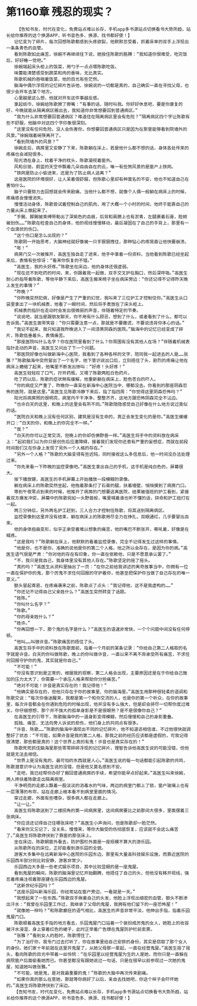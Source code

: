 # 第1160章 残忍的现实？
        【告知书友，时代在变化，免费站点难以长存，手机app多书源站点切换看书大势所趋，站长给你推荐的这个换源APP，听书音色多、换源、找书都好使！】
       记忆变为了碎片，每次回想陈歌都感到头疼欲裂，他默默忍受着，抓着床单的双手上浮现出一条条青色的血管。
       看到陈歌如此痛苦，徐婉不再继续往下说，她按住陈歌的胳膊：“我知道你很难受，吃完饭后，好好睡一觉吧。”
       徐婉端起床头柜上的饭菜，用勺子一点点喂陈歌吃饭。
       味蕾能清楚感受到蔬菜和肉的香味，无比真实。
       陈歌机械的吞咽着饭菜，他的目光有些茫然。
       脑海中偶尔浮现的记忆碎片告诉他，徐婉说的一切都是真的，自己确实一直在寻找父母，也很少会开车去某个地方。
       心里越是这么想，他就对开车这件事越反感。
       拿起纸巾，徐婉给陈歌擦了擦嘴：“有事的话，随时叫我。你好好休息吧，要是你康复的好，今晚就能从隔离病区搬出去，我知道你非常想要回到普通病区。”
       “我为什么非常想要回普通病区？难道住在隔离病区里会有危险？”隔离病区四个字让陈歌有些不舒服，他脑中对这四个字印象很深刻。
       “这里没有任何危险，没人会伤害你，你想要回普通病区只是因为在那里能够看到院墙外的风景。”徐婉端着碗筷离开了。
       “看到院墙外的风景？”
       徐婉走后，病房里又安静了下来，陈歌躺在床上，若是他什么都不想的话，身体各处传来的疼痛也会减轻很多。
       阳光洒在身上，枕着干净的枕头，陈歌凝视着窗外。
       风和日丽，蔚蓝的天空中飘着几朵自由自在的云，唯一有些煞风景的是窗户上铁网。
       “铁网是防止小偷进来，还是为了防止病人逃离？”
       这座医院的环境很好，让人呆着很舒服，但陈歌心里却有种莫名的不安，他也不知道自己在害怕什么。
       脑子只要努力去回想就会传来剧痛，当他什么都不想，就像个人偶一般躺在病床上的时候，疼痛感会慢慢消失。
       慢慢活动身体，陈歌尝试着控制自己的肌肉，用了大概一个小时的时间，他终于能靠自己的力量从床上做起来了。
       “手腕、脚腕被束缚带勒出了深紫色的血痕，后背和肩膀上也有淤青，左腿裹着石膏，脸颊被划伤……”陈歌在检查自己的身体，他的视线慢慢移动，最后凝固在了自己的手背上，那里有一个血滴状的伤口。
       “这个伤口是怎么出现的？”
       陈歌刚一开始思考，大脑神经就好像被一只手狠狠拽住，那种钻心的疼简直让他快要崩溃。
       “嘭！”
       病房门又一次被推开，高医生独自走了进来，他手中拿着一份资料，当他看到陈歌已经坐起来后，表情有些惊讶：“看来你恢复的不错。”
       “高医生，我的头好疼。”陈歌坐在床边，他的身体还很虚弱。
       “现在还不到吃药的时间，来，你跟着我一起做，双手交叉护在胸口，然后深呼吸。”高医生耐心的指导着陈歌，等他平静下来后，高医生搬来椅子坐在病床旁边：“你还记得不记得昨天晚上发生的事情？”
       “昨晚？”
       “你昨晚突然犯病，好像是产生了严重的幻觉，我叫来了三位护工才控制住你。”高医生从口袋里拿出了一块机械表，他看了一眼时间，然后将手表放在了床头柜上。
       机械表的指针在走动时会发出很微弱的声音，伴随着特定的节奏。
       “说说吧，就当是跟朋友聊天，你不用有什么顾忌，想到了什么，或者看到了什么，都可以告诉我。”高医生面带笑容：“你只需要注意一点，那就是不要撒谎，不要说违背你本心的话。”
       “我记不起来，我只知道我昨晚进入了一间漆黑阴森的医院。”脑海中的记忆已经变成了碎片，陈歌低垂着头，表情痛苦。
       “那座医院叫什么名字？你在医院里看到了什么？你周围有没有其他人在场？”伴随着机械表指针走动的声音，高医生又问出了下一个问题。
       “那医院好像也叫做新海中心医院，我看到了各种各样的文字，陪同我一起进去的人是……张雅？”陈歌脑海中突然冒出了一个名字，他下意识说出口后，立刻捂住了头，剧烈的疼痛让他在病床上蜷缩了起来，他嘴里不断发出惨叫：“好疼！头好疼！”
       高医生轻轻叹了口气，拧开药瓶，又喂了陈歌两粒白色药片。
       吃了药以后，陈歌的症状稍有缓解，他重新躺在病床上，脸色苍白的吓人。
       “你的病症又严重了，昨晚你一直呆在新海中心医院当中，哪都没去。你看到的那座阴森恐怖的医院，就是这里。”高医生见陈歌冷静下来后，指了指四周：“你觉得这里阴森恐怖吗？”
       阳光将病房照的很明亮，病室内干干净净，整整齐齐，这地方跟恐怖阴森完全不沾边。
       “也许白天的这里，和晚上的这里会有所不同。”陈歌隐隐感觉自己好像在什么地方说过类似的话。
       “医院白天和晚上没有任何区别，建筑是没有生命的，真正会发生变化的是你。”高医生缓缓开口：“白天的你，和晚上的你完全不一样。”
       “我？”
       “白天的你可以正常交流，但晚上的你却仿佛野兽一样。”高医生将手中的资料放在病床上：“起初我们以为你只是创伤后应激障碍，接着我们发现你还患有严重的妄想症，而就在前段时间我们又在你身上发现了另外一个人格的存在。”
       “另外一个人格？”陈歌的大脑变得有些迟钝，同时接收这么多信息后，他一时间没办法处理过来。
       “你先来看一下昨晚的监控录像吧。”高医生拿出自己的手机，这手机是纯白色的，屏幕很大。
       按下播放键，高医生的手机屏幕上开始播放一段模糊的录像。
       躺在病床上的陈歌突然坐起，他拖着那条打了石膏的腿，扶着墙壁，悄悄摸到了病房门口。
       等到午夜零点到来的时候，他推开了病房的门想要逃离医院，结果被值班的护工看到，紧接着双方爆发冲突，屏幕中的陈歌宛如一头野兽般，嘴里喊着谁也听不懂的话，拼命和护工扭打在一起。
       两三分钟后，另外两名护工赶到，三人合力才控制住陈歌，将其送到隔离病区。
       监控录像到这里并没有结束，躺在病床上的陈歌用尽全力在挣扎，双眼通红，几乎要冒出血来。
       他的身体扭曲变形，似乎正承受着难以想象的痛苦，他的嘴巴不断张开，嘶吼着，好像是在喊疼。
       “这是我吗？”陈歌躺在床上，他默默的看着监控录像，完全不记得发生过这样的事情。
       “他是你，也不是你，准确的说他是你的第二个人格，他之所以会存在，是因为你的病。”高医生语气很是严肃：“你对他的存在有印象，你一直在依赖他，只是不愿意承认罢了。”
       “不，我只是我自己，我身体里没有其他人存在。”陈歌坚定的摇了摇头。
       “真的吗？”高医生从资料里抽出了一页：“在你之前给我讲述的离奇故事当中，你拥有一位一直在保护你的鬼，那个厉鬼不求任何回报的守护着你，他甚至把保护你当做了自己存在的唯一意义。”
       额头冒起青筋，在疼痛袭来之前，陈歌点了点头：“我记得他，这不是我虚构的……”
       “你还记不记得自己父亲姓什么？”高医生突然转变了话题。
       “姓陈。”
       “你叫什么名字？”
       “陈歌。”
       “你的母亲姓什么？”
       “姓许。”
       “你再回想一下，那个鬼的名字是什么？”高医生的语速非常快，一个个问题中间没有任何停顿。
       “他叫……叫做许音。”陈歌痛苦的捂住了头。
       高医生将手中的资料放在陈歌面前，指着一个月前的某条记录：“你给自己第二人格取的名字就是许音。白天的你叫做陈歌，晚上的你叫做许音，一直以来不离不弃承受所有痛苦，不求任何回报守护你的鬼，其实就是你自己。”
       “不可能！”
       “你没有意识到是正常的，根据我的观察，第二人格会出现，主要原因还是在于你给自己施加的压力太大了，你需要一个承压人格来帮助你分担痛苦。”
       “绝对不可能！许音是真实存在的！我记得他！”
       “他确实是存在的，但他只存在于你的故事里、你的脑海里。”高医生用那种很轻柔的语调和陈歌交谈：“每次你昏迷醒来，我都是第一个和你交流的人，也是你的第一个听众，在你的故事里，每次许音都会在你遇到危险的时候出现，他并没有多么强大，但是却会拼尽一切帮你度过难关。你仔细想想，那个并不强大的孤单身影是不是很眼熟？是不是很像你自己？”
       在高医生的引导下，陈歌脑海中的一道身影变得模糊，然后慢慢和自己的身影重叠。
       孤独、痛苦、无法向旁人诉说的悲伤，他们身上的共同点有很多。
       “许音、陈歌……”陈歌的脑海中涌现出不同的记忆碎片，他不知道该相信谁，不过他很快就调整好了状态：“不可能，如果许音是我的第二人格，那我之前的经历应该都是虚假的，可我记得很清楚，那些都是真的！这个世界上真的有鬼！许音也是真实存在的！”
       陈歌死死抓住脑海里那些零零碎碎浮现的记忆碎片，理智告诉他高医生说的可能没错，但他就是无法去相信。
       “世界上是没有鬼的，最可怕的东西就是人心。”高医生说的每一句话都能引起陈歌的共鸣，陈歌潜意识中认为高医生说的没错，但是他又莫名感到不安。
       “走吧，我已经帮你办好了搬回普通病房的手续，希望你能早点好起来。”高医生叫来徐婉，两人搀扶着陈歌走出隔离病室。
       干净明亮的走廊上飘着一股淡淡的消毒水的气味，两边的病室门都上了锁，窗户玻璃上也有一层薄薄的布帘，站在走廊上根本看不到病室里面的情况。
       穿过走廊，外面有些嘈杂，很多病人都在走廊上。
       “让一让。”
       高医生将陈歌送到了二楼拐角的第一间病房里，这间病房要比之前那间大很多，里面摆着三张病床。
       “你应该还记得自己住哪张床吧？”高医生小声询问，但是陈歌却一脸茫然。
       “看来你又忘记了，没关系，慢慢来，等你大脑受的伤彻底恢复，应该就不会这么痛苦了。”高医生将陈歌搀扶到了靠窗的那张床上。
       坐在床边，陈歌朝窗外看去，防护围栏外面是一座规模不算大的游乐园。
       从陈歌所在的床位，正好能看到游乐园的全貌。
       游客大多集中在远离新海中心医院的乐园东边，那里有大量高科技娱乐设施，而靠近医院的乐园西半部分则比较安静，游客非常少。
       乐园西边大多是一些老式娱乐项目，其中比较显眼的是一座鬼屋。
       看到鬼屋的瞬间，陈歌的脑海里记忆开始翻腾，他捂住了自己的头，但他没有移开视线，强忍着疼痛注视着那座建在乐园西边的鬼屋。
       “这新世纪乐园吗？”
       “这座乐园叫新海乐园，你经常站在窗户旁边，一看就是一天。”
       “我想起来了一些东西。”陈歌双手揪着自己的头发，他脸上浮现出细密的血管，额头不断渗出汗水：“我曾在乐园里工作过，我继承了父母的鬼屋，我拥有他们留下的一座恐怖屋！”
       “就像她一样吗？”和陈歌癫狂的语气相比，高医生的声音非常平淡，他伸出手指，指着乐园鬼屋门口。
       陈歌顺着高医生手指的地方看去，乐园鬼屋门口站着一个装扮成厉鬼的女人，她脸上的妆容被汗水浸湿，身上穿着红色的裙子，此时正举着广告牌在鬼屋防护栏前卖票。
       “张雅？”看到女人的脸时，陈歌愣住了。
       “为了治疗你，我专门过去打听了，你在故事里给自己安排的身份，其实是窃取了那个女人的身份。她们家十年前就在这里开鬼屋了，从她父母那一辈起，一直在经营鬼屋。”高医生摇了摇头，看向陈歌的目光中带着一丝怜悯：“在乐园里以经营鬼屋为生的人是她，而你只是一直躲在病院窗户后面偷看她而已。你甚至都没有跟她说过一句话，只是在很早以前参观过一次她的鬼屋，知道她叫做张雅。”
       “不可能，她是鬼，是对我最重要的鬼！”陈歌的大脑中再次传来剧痛。
       “如果你真的那么在意她，那就等你病好了以后，亲自去找她吧，你这个样子会吓坏她的。”高医生将陈歌搀扶到了床边。
       【告知书友，时代在变化，免费站点难以长存，手机app多书源站点切换看书大势所趋，站长给你推荐的这个换源APP，听书音色多、换源、找书都好使！】